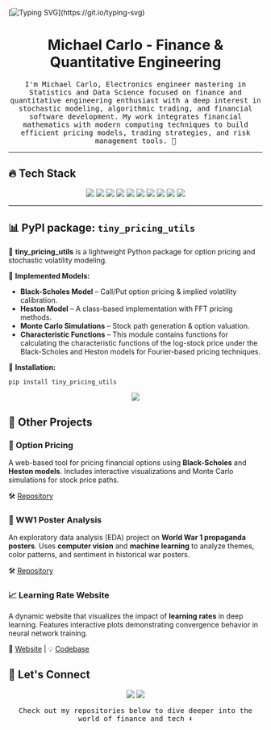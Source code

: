 [![Typing SVG](https://readme-typing-svg.demolab.com?font=Fira+Code&pause=1000&center=true&width=435&lines=Heya!+Welcome+to+my+bio!)](https://git.io/typing-svg)

<h1 align="center">
  <b>Michael Carlo - Finance & Quantitative Engineering</b>
</h1>

<p align="center"><samp>
I'm Michael Carlo, Electronics engineer mastering in Statistics and Data Science focused on finance and quantitative engineering enthusiast with a deep interest in stochastic modeling, algorithmic trading, and financial software development. My work integrates financial mathematics with modern computing techniques to build efficient pricing models, trading strategies, and risk management tools. 🚀  
</samp></p>

---

## 🔥 Tech Stack  

<p align="center">
  <img src="https://img.shields.io/badge/Python-3776AB?style=for-the-badge&logo=python&logoColor=white">
  <img src="https://img.shields.io/badge/TypeScript-3178C6?style=for-the-badge&logo=typescript&logoColor=white">
  <img src="https://img.shields.io/badge/C-00599C?style=for-the-badge&logo=c&logoColor=white">
  <img src="https://img.shields.io/badge/AWS-232F3E?style=for-the-badge&logo=amazonaws&logoColor=white">
  <img src="https://img.shields.io/badge/Git-E44C30?style=for-the-badge&logo=git&logoColor=white">
  <img src="https://img.shields.io/badge/SQL-4479A1?style=for-the-badge&logo=postgresql&logoColor=white">
  <img src="https://img.shields.io/badge/MongoDB-47A248?style=for-the-badge&logo=mongodb&logoColor=white">
  <img src="https://img.shields.io/badge/MATLAB-0076A8?style=for-the-badge&logo=mathworks&logoColor=white">
  <img src="https://img.shields.io/badge/R-276DC3?style=for-the-badge&logo=r&logoColor=white">
  <img src="https://img.shields.io/badge/MQL5-FF9900?style=for-the-badge&logo=mql5&logoColor=white">
</p>


---

## 📊 PyPI package: `tiny_pricing_utils`  

🚀 **tiny_pricing_utils** is a lightweight Python package for option pricing and stochastic volatility modeling.  

🔹 **Implemented Models:**  
- **Black-Scholes Model** – Call/Put option pricing & implied volatility calibration.  
- **Heston Model** – A class-based implementation with FFT pricing methods.  
- **Monte Carlo Simulations** – Stock path generation & option valuation.  
- **Characteristic Functions** – This module contains functions for calculating the characteristic functions of the log-stock price under the Black-Scholes and Heston models for Fourier-based pricing techniques.  

🔹 **Installation:**  
```bash
pip install tiny_pricing_utils
```

<p align="center">
  <a href="https://option-pricing-1ld1qd386-michael-carlos-projects.vercel.app/">
    <img src="https://img.shields.io/badge/📖%20Documentation-Click%20Here-0078D4?style=for-the-badge&logo=readthedocs&logoColor=white">
  </a>
</p>

## 📂 Other Projects  

### 🔹 Option Pricing  
A web-based tool for pricing financial options using **Black-Scholes** and **Heston models**. Includes interactive visualizations and Monte Carlo simulations for stock price paths.  

🛠️ [Repository](https://github.com/MichaelCarloH/Option-Pricing)  

### 🎨 WW1 Poster Analysis  
An exploratory data analysis (EDA) project on **World War 1 propaganda posters**. Uses **computer vision** and **machine learning** to analyze themes, color patterns, and sentiment in historical war posters.  

🛠️ [Repository](https://github.com/MichaelCarloH/WWI-Poster-Analysis-Datathon)  

### 📈 Learning Rate Website  
A dynamic website that visualizes the impact of **learning rates** in deep learning. Features interactive plots demonstrating convergence behavior in neural network training.  

🔗 [Website](https://your-learning-rate-website-link) | 💡 [Codebase](https://github.com/MichaelCarloH/Learning-Rate-website)  
 


## 🤝 Let's Connect
<p align="center">
  <a href="https://www.linkedin.com/in/michaelcarlo123"><img src="https://img.shields.io/badge/LinkedIn-0077B5?style=for-the-badge&logo=linkedin&logoColor=white"/></a>
  <a href="mailto:michael.carlo@outlook.it"><img src="https://img.shields.io/badge/Email-D14836?style=for-the-badge&logo=gmail&logoColor=white"/></a>
</p>

<p align="center"><samp>
Check out my repositories below to dive deeper into the world of finance and tech ⬇️  
</samp></p>
